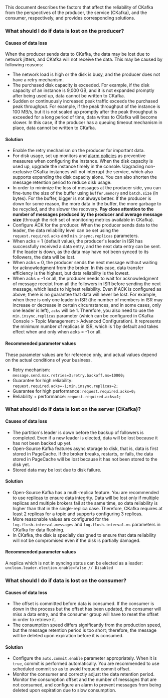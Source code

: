 This document describes the factors that affect the reliability of CKafka from the perspectives of the producer, the service (CKafka), and the consumer, respectively, and provides corresponding solutions.

### What should I do if data is lost on the producer?
#### Causes of data loss
When the producer sends data to CKafka, the data may be lost due to network jitters, and CKafka will not receive the data. This may be caused by following reasons:
- The network load is high or the disk is busy, and the producer does not have a retry mechanism.
- The purchased disk capacity is exceeded. For example, if the disk capacity of an instance is 9,000 GB, and it is not expanded promptly after being used up, data cannot be written to CKafka.
- Sudden or continuously increased peak traffic exceeds the purchased peak throughput. For example, if the peak throughput of the instance is 100 MB/s, but it is not scaled up promptly after the peak throughput is exceeded for a long period of time, data writes to CKafka will become slower. In this case, if the producer has a queuing timeout mechanism in place, data cannot be written to CKafka.

#### Solution
- Enable the retry mechanism on the producer for important data.
- For disk usage, set up monitors and [alarm policies](https://console.cloud.tencent.com/monitor/policylist/create) as preventive measures when configuring the instance.
When the disk capacity is used up, upgrade the instance timely in the console. Upgrading non-exclusive CKafka instances will not interrupt the service, which also supports expanding the disk capacity alone. You can also shorten the message retention period to reduce disk usage.
- In order to minimize the loss of messages at the producer side, you can fine-tune the size of the buffer using `buffer.memory` and `batch.size` (in bytes). For the buffer, bigger is not always better. If the producer is down for some reason, the more data in the buffer, the more garbage to be recycled, and the slower the recovery. **Pay close attention to the number of messages produced by the producer and average message size** (through the rich set of monitoring metrics available in CKafka).
- Configure ACK for the producer.
When the producer sends data to the leader, the data reliability level can be set using the `request.required.acks` and `min.insync.replicas` parameters.
 - When acks = 1 (default value), the producer's leader in ISR has successfully received a data entry, and the next data entry can be sent. If the leader is down, as the data may have not been synced to its followers, the data will be lost.
 - When acks = 0, the producer sends the next message without waiting for acknowledgment from the broker. In this case, data transfer efficiency is the highest, but data reliability is the lowest.
 - When acks = -1 or all, the producer needs to wait for acknowledgment of message receipt from all the followers in ISR before sending the next message, which leads to highest reliability.
Even if ACK is configured as above, there is no guarantee that data will never be lost. For example, when there is only one leader in ISR (the number of members in ISR may increase or decrease in certain circumstances, and in some cases, only one leader is left), `acks` will be 1. Therefore, you also need to use the `min.insync.replicas` parameter (which can be configured in CKafka Console > Topic Management > Advanced Configuration). It represents the minimum number of replicas in ISR, which is 1 by default and takes effect when and only when acks = -1 or all.

#### Recommended parameter values
These parameter values are for reference only, and actual values depend on the actual conditions of your business.
 - Retry mechanism: `message.send.max.retries=3;retry.backoff.ms=10000;`
 - Guarantee for high reliability: `request.required.acks=-1;min.insync.replicas=2;`
 - Guarantee for high performance: `request.required.acks=0;`
 - Reliability + performance: `request.required.acks=1;`

### What should I do if data is lost on the server (CKafka)?
#### Causes of data loss
- The partition's leader is down before the backup of followers is completed. Even if a new leader is elected, data will be lost because it has not been backed up yet.
- Open-Source Kafka features async storage to disk, that is, data is first stored in PageCache. If the broker breaks, restarts, or fails, the data stored in PageCache will be lost because it has not been stored to the disk yet.
- Stored data may be lost due to disk failure.

#### Solution
- Open-Source Kafka has a multi-replica feature. You are recommended to use replicas to ensure data integrity. Data will be lost only if multiple replicas and multiple brokers fail at the same time, so data reliability is higher than that in the single-replica case. Therefore, CKafka requires at least 2 replicas for a topic and supports configuring 3 replicas.
- More reasonable values are configured for the `log.flush.interval.messages` and `log.flush.interval.ms` parameters in CKafka for data flushing.
- In CKafka, the disk is specially designed to ensure that data reliability will not be compromised even if the disk is partially damaged.

#### Recommended parameter values
A replica which is not in syncing status can be elected as a leader: `unclean.leader.election.enable=false // Disabled`

### What should I do if data is lost on the consumer?
#### Causes of data loss
- The offset is committed before data is consumed. If the consumer is down in the process but the offset has been updated, the consumer will miss a data entry, and the consumer group will have to reset the offset in order to retrieve it.
- The consumption speed differs significantly from the production speed, but the message retention period is too short; therefore, the message will be deleted upon expiration before it is consumed.

#### Solution
- Configure the `auto.commit.enable` parameter appropriately. When it is `true`, commit is performed automatically. You are recommended to use scheduled commit so as to avoid frequent commit offset.
- Monitor the consumer and correctly adjust the data retention period. Monitor the consumption offset and the number of messages that are not consumed, and configure an alarm to prevent messages from being deleted upon expiration due to slow consumption.


